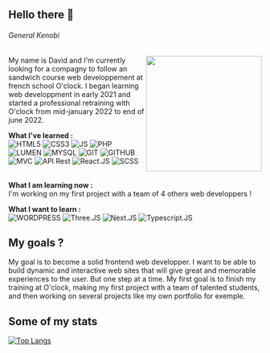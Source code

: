 ## Hello there 👋 
###### *General Kenobi*
<img align='right' src="https://media.giphy.com/media/J1j6wzyprIjN0dFZoc/giphy.gif" width="230" />

My name is David and I'm currently looking for a compagny to follow an sandwich course web developpement at french school O'clock. I began learning web developpment in early 2021 and started a professional retraining with O'clock from mid-january 2022 to end of june 2022.

**What I've learned :** </br>
![HTML5](https://img.shields.io/badge/HTML5-E34F26?style=for-the-badge&logo=html5&logoColor=white)
![CSS3](https://img.shields.io/badge/CSS3-1572B6?style=for-the-badge&logo=css3&logoColor=white)
![JS](https://img.shields.io/badge/JavaScript-323330?style=for-the-badge&logo=javascript&logoColor=F7DF1E)
![PHP](https://img.shields.io/badge/PHP-777BB4?style=for-the-badge&logo=php&logoColor=white)
![LUMEN](https://img.shields.io/badge/Lumen-E74430?style=for-the-badge&logo=lumen&logoColor=white)
![MYSQL](https://img.shields.io/badge/MySQL-00000F?style=for-the-badge&logo=mysql&logoColor=white)
![GIT](https://img.shields.io/badge/Git-F05032?style=for-the-badge&logo=git&logoColor=white)
![GITHUB](https://img.shields.io/badge/Github-181717?style=for-the-badge&logo=github&logoColor=white)
![MVC](https://img.shields.io/badge/MVC-CD1A5B?style=for-the-badge)
![API Rest](https://img.shields.io/badge/API%20REST-E0B130?style=for-the-badge)
![React.JS](https://img.shields.io/badge/REACT.JS-61DAFB?style=for-the-badge&logo=react&logoColor=black)
![SCSS](https://img.shields.io/badge/Sass-CC6699?style=for-the-badge&logo=sass&logoColor=white)</br></br>

**What I am learning now :** </br>
I'm working on my first project with a team of 4 others web developpers ! 

**What I want to learn :** </br>
![WORDPRESS](https://img.shields.io/badge/Wordpress-21759B?style=for-the-badge&logo=wordpress&logoColor=white)
![Three.JS](https://img.shields.io/badge/THREE.JS-C2BCD6?style=for-the-badge)
![Next.JS](https://img.shields.io/badge/NEXT.JS-000000?style=for-the-badge&logo=next.js)
![Typescript.JS](https://img.shields.io/badge/TYPESCRIPT.JS-FFFFFF?style=for-the-badge&logo=typescript)

## My goals ?

My goal is to become a solid frontend web developper. I want to be able to build dynamic and interactive web sites that will give great and memorable experiences to the user. But one step at a time. My first goal is to finish my training at O'clock, making my first project with a team of talented students, and then working on several projects like my own portfolio for exemple.

## Some of my stats

[![Top Langs](https://github-readme-stats.vercel.app/api/top-langs/?username=DavidPoulain&layout=compact&theme=vision-friendly-dark)](https://github.com/anuraghazra/github-readme-stats)





<!--
**DavidPoulain/DavidPoulain** is a ✨ _special_ ✨ repository because its `README.md` (this file) appears on your GitHub profile.

Here are some ideas to get you started:

- 🔭 I’m currently working on ...
- 🌱 I’m currently learning ...
- 👯 I’m looking to collaborate on ...
- 🤔 I’m looking for help with ...
- 💬 Ask me about ...
- 📫 How to reach me: ...
- 😄 Pronouns: ...
- ⚡ Fun fact: ...
-->


